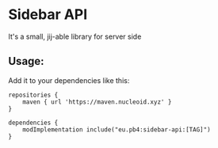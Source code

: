# Sidebar API
It's a small, jij-able library for server side 

## Usage:
Add it to your dependencies like this:

```
repositories {
	maven { url 'https://maven.nucleoid.xyz' }
}

dependencies {
	modImplementation include("eu.pb4:sidebar-api:[TAG]")
}
```